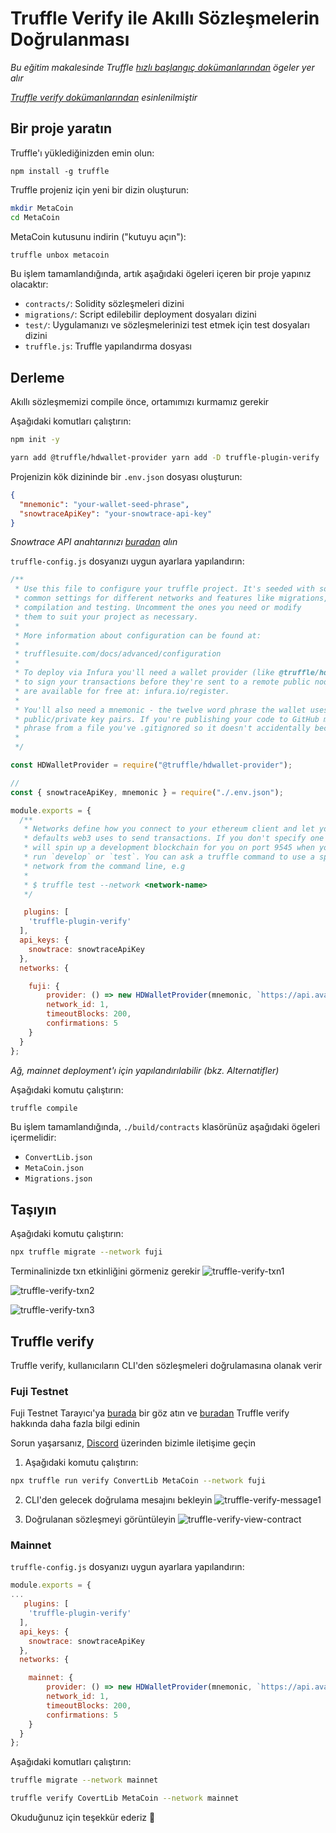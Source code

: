 # Truffle Verify ile Akıllı Sözleşmelerin Doğrulanması

_Bu eğitim makalesinde Truffle [hızlı başlangıç dokümanlarından](https://www.trufflesuite.com/docs/truffle/quickstart) ögeler yer alır_

_[Truffle verify dokümanlarından](https://www.npmjs.com/package/truffle-plugin-verify) esinlenilmiştir_


## Bir proje yaratın

Truffle'ı yüklediğinizden emin olun:
```
npm install -g truffle
```

Truffle projeniz için yeni bir dizin oluşturun:

```zsh
mkdir MetaCoin
cd MetaCoin
```

MetaCoin kutusunu indirin \("kutuyu açın"\):
```zsh
truffle unbox metacoin
```


Bu işlem tamamlandığında, artık aşağıdaki ögeleri içeren bir proje yapınız olacaktır:

* ``contracts/``: Solidity sözleşmeleri dizini
* ``migrations/``: Script edilebilir deployment dosyaları dizini
* ``test/``: Uygulamanızı ve sözleşmelerinizi test etmek için test dosyaları dizini
* ``truffle.js``: Truffle yapılandırma dosyası

## Derleme
Akıllı sözleşmemizi compile önce, ortamımızı kurmamız gerekir



Aşağıdaki komutları çalıştırın:

```zsh
npm init -y
```


```zsh
yarn add @truffle/hdwallet-provider yarn add -D truffle-plugin-verify
```



Projenizin kök dizininde bir ``.env.json`` dosyası oluşturun:

```json
{
  "mnemonic": "your-wallet-seed-phrase",
  "snowtraceApiKey": "your-snowtrace-api-key"
}
```
_Snowtrace API anahtarınızı [buradan](https://snowtrace.io/myapikey) alın_


``truffle-config.js`` dosyanızı uygun ayarlara yapılandırın:


```js
/**
 * Use this file to configure your truffle project. It's seeded with some
 * common settings for different networks and features like migrations,
 * compilation and testing. Uncomment the ones you need or modify
 * them to suit your project as necessary.
 *
 * More information about configuration can be found at:
 *
 * trufflesuite.com/docs/advanced/configuration
 *
 * To deploy via Infura you'll need a wallet provider (like @truffle/hdwallet-provider)
 * to sign your transactions before they're sent to a remote public node. Infura accounts
 * are available for free at: infura.io/register.
 *
 * You'll also need a mnemonic - the twelve word phrase the wallet uses to generate
 * public/private key pairs. If you're publishing your code to GitHub make sure you load this
 * phrase from a file you've .gitignored so it doesn't accidentally become public.
 *
 */

const HDWalletProvider = require("@truffle/hdwallet-provider");

//
const { snowtraceApiKey, mnemonic } = require("./.env.json");

module.exports = {
  /**
   * Networks define how you connect to your ethereum client and let you set the
   * defaults web3 uses to send transactions. If you don't specify one truffle
   * will spin up a development blockchain for you on port 9545 when you
   * run `develop` or `test`. You can ask a truffle command to use a specific
   * network from the command line, e.g
   *
   * $ truffle test --network <network-name>
   */

   plugins: [
    'truffle-plugin-verify'
  ],
  api_keys: {
    snowtrace: snowtraceApiKey
  },
  networks: {

    fuji: {
        provider: () => new HDWalletProvider(mnemonic, `https://api.avax-test.network/ext/bc/C/rpc`),
        network_id: 1,
        timeoutBlocks: 200,
        confirmations: 5
    }
  }
};
```
_Ağ, mainnet deployment'ı için yapılandırılabilir \(bkz. Alternatifler\)_


Aşağıdaki komutu çalıştırın:

```zsh
truffle compile
```


Bu işlem tamamlandığında, ``./build/contracts`` klasörünüz aşağıdaki ögeleri içermelidir:


* ``ConvertLib.json``
* ``MetaCoin.json``
* ``Migrations.json``


## Taşıyın

Aşağıdaki komutu çalıştırın:
```zsh
npx truffle migrate --network fuji
```


Terminalinizde txn etkinliğini görmeniz gerekir ![truffle-verify-txn1](/img/truffle-verify-txn1.png)

![truffle-verify-txn2](/img/truffle-verify-txn2.png)

![truffle-verify-txn3](/img/truffle-verify-txn3.png)


## Truffle verify

Truffle verify, kullanıcıların CLI'den sözleşmeleri doğrulamasına olanak verir

### Fuji Testnet
Fuji Testnet Tarayıcı'ya [burada](https://testnet.snowtrace.io/) bir göz atın ve [buradan](https://github.com/rkalis/truffle-plugin-verify) Truffle verify hakkında daha fazla bilgi edinin

Sorun yaşarsanız, [Discord](https://chat.avalabs.org) üzerinden bizimle iletişime geçin


1. Aşağıdaki komutu çalıştırın:
```zsh
npx truffle run verify ConvertLib MetaCoin --network fuji
```


2. CLI'den gelecek doğrulama mesajını bekleyin ![truffle-verify-message1](/img/truffle-verify-message1.png)



3. Doğrulanan sözleşmeyi görüntüleyin ![truffle-verify-view-contract](/img/truffle-verify-view-contract.png)


### Mainnet

``truffle-config.js`` dosyanızı uygun ayarlara yapılandırın:

```js
module.exports = {
...
   plugins: [
    'truffle-plugin-verify'
  ],
  api_keys: {
    snowtrace: snowtraceApiKey
  },
  networks: {

    mainnet: {
        provider: () => new HDWalletProvider(mnemonic, `https://api.avax.network/ext/bc/C/rpc`),
        network_id: 1,
        timeoutBlocks: 200,
        confirmations: 5
    }
  }
};
```
Aşağıdaki komutları çalıştırın:
```zsh
truffle migrate --network mainnet
```


```zsh
truffle verify CovertLib MetaCoin --network mainnet
```


Okuduğunuz için teşekkür ederiz 🔺
